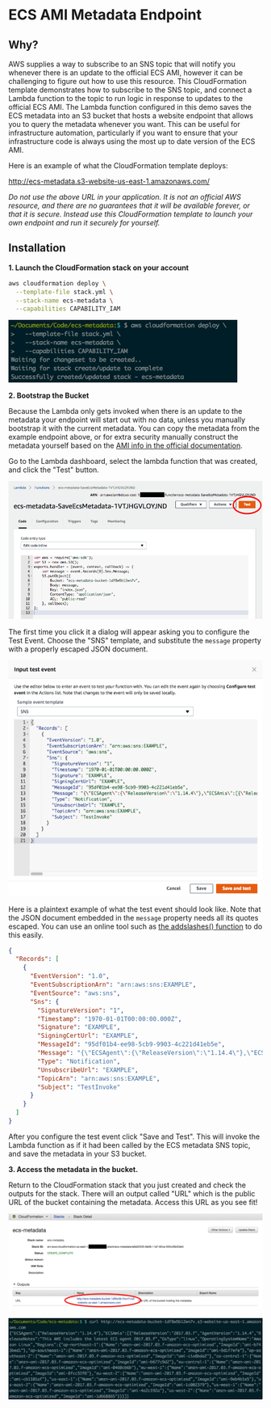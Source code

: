 # ECS AMI Metadata Endpoint

## Why?

AWS supplies a way to subscribe to an SNS topic that will notify you whenever there is an update to the official ECS AMI, however it can be challenging to figure out how to use this resource. This CloudFormation template demonstrates how to subscribe to the SNS topic, and connect a Lambda function to the topic to run logic in response to updates to the official ECS AMI. The Lambda function configured in this demo saves the ECS metadata into an S3 bucket that hosts a website endpoint that allows you to query the metadata whenever you want. This can be useful for infrastructure automation, particularly if you want to ensure that your infrastructure code is always using the most up to date version of the ECS AMI.

Here is an example of what the CloudFormation template deploys:

http://ecs-metadata.s3-website-us-east-1.amazonaws.com/

_Do not use the above URL in your application. It is not an official AWS resource, and there are no guarantees that it will be available forever, or that it is secure. Instead use this CloudFormation template to launch your own endpoint and run it securely for yourself._

## Installation

__1. Launch the CloudFormation stack on your account__

```bash
aws cloudformation deploy \
  --template-file stack.yml \
  --stack-name ecs-metadata \
  --capabilities CAPABILITY_IAM
```

![launching the CF stack](./images/deploy-stack.png)

__2. Bootstrap the Bucket__

Because the Lambda only gets invoked when there is an update to the metadata your endpoint will start out with no data, unless you manually bootstrap it with the current metadata. You can copy the metadata from the example endpoint above, or for extra security manually construct the metadata yourself based on the [AMI info in the official documentation](http://docs.aws.amazon.com/AmazonECS/latest/developerguide/ecs-optimized_AMI.html).

Go to the Lambda dashboard, select the lambda function that was created, and click the "Test" button.

![click test button](./images/bootstrap-click-test.png)

The first time you click it a dialog will appear asking you to configure the Test Event. Choose the "SNS" template, and substitute the `message` property with a properly escaped JSON document.

![configure test event](./images/bootstrap-configure-test-event.png)

Here is a plaintext example of what the test event should look like. Note that the JSON document embedded in the `message` property needs all its quotes escaped. You can use an online tool such as [the addslashes() function](https://www.tools4noobs.com/online_php_functions/addslashes/) to do this easily.

```json
{
  "Records": [
    {
      "EventVersion": "1.0",
      "EventSubscriptionArn": "arn:aws:sns:EXAMPLE",
      "EventSource": "aws:sns",
      "Sns": {
        "SignatureVersion": "1",
        "Timestamp": "1970-01-01T00:00:00.000Z",
        "Signature": "EXAMPLE",
        "SigningCertUrl": "EXAMPLE",
        "MessageId": "95df01b4-ee98-5cb9-9903-4c221d41eb5e",
        "Message": "{\"ECSAgent\":{\"ReleaseVersion\":\"1.14.4\"},\"ECSAmis\":[{\"ReleaseVersion\":\"2017.03.f\",\"AgentVersion\":\"1.14.4\",\"ReleaseNotes\":\"This AMI includes the latest ECS agent 2017.03.f\",\"OsType\":\"linux\",\"OperatingSystemName\":\"Amazon Linux\",\"Regions\":{\"ap-northeast-1\":{\"Name\":\"amzn-ami-2017.03.f-amazon-ecs-optimized\",\"ImageId\":\"ami-b743bed1\"},\"ap-southeast-1\":{\"Name\":\"amzn-ami-2017.03.f-amazon-ecs-optimized\",\"ImageId\":\"ami-9d1f7efe\"},\"ap-southeast-2\":{\"Name\":\"amzn-ami-2017.03.f-amazon-ecs-optimized\",\"ImageId\":\"ami-c1a6bda2\"},\"ca-central-1\":{\"Name\":\"amzn-ami-2017.03.f-amazon-ecs-optimized\",\"ImageId\":\"ami-b677c9d2\"},\"eu-central-1\":{\"Name\":\"amzn-ami-2017.03.f-amazon-ecs-optimized\",\"ImageId\":\"ami-0460cb6b\"},\"eu-west-1\":{\"Name\":\"amzn-ami-2017.03.f-amazon-ecs-optimized\",\"ImageId\":\"ami-8fcc32f6\"},\"eu-west-2\":{\"Name\":\"amzn-ami-2017.03.f-amazon-ecs-optimized\",\"ImageId\":\"ami-cb1101af\"},\"us-east-1\":{\"Name\":\"amzn-ami-2017.03.f-amazon-ecs-optimized\",\"ImageId\":\"ami-9eb4b1e5\"},\"us-east-2\":{\"Name\":\"amzn-ami-2017.03.f-amazon-ecs-optimized\",\"ImageId\":\"ami-1c002379\"},\"us-west-1\":{\"Name\":\"amzn-ami-2017.03.f-amazon-ecs-optimized\",\"ImageId\":\"ami-4a2c192a\"},\"us-west-2\":{\"Name\":\"amzn-ami-2017.03.f-amazon-ecs-optimized\",\"ImageId\":\"ami-1d668865\"}}}]}",
        "Type": "Notification",
        "UnsubscribeUrl": "EXAMPLE",
        "TopicArn": "arn:aws:sns:EXAMPLE",
        "Subject": "TestInvoke"
      }
    }
  ]
}
```

After you configure the test event click "Save and Test". This will invoke the Lambda function as if it had been called by the ECS metadata SNS topic, and save the metadata in your S3 bucket.

__3. Access the metadata in the bucket.__

Return to the CloudFormation stack that you just created and check the outputs for the stack. There will an output called "URL" which is the public URL of the bucket containing the metadata. Access this URL as you see fit!

![find bucket url](./images/find-bucket-url.png)

![fetch metadata](./images/fetch-metadata.png)

